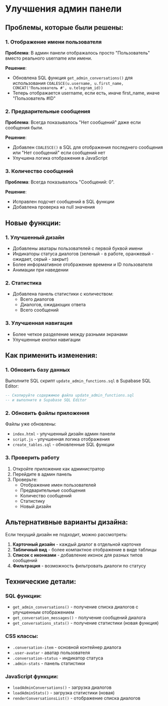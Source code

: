 # Улучшения админ панели

## Проблемы, которые были решены:

### 1. Отображение имени пользователя
**Проблема**: В админ панели отображалось просто "Пользователь" вместо реального username или имени.

**Решение**: 
- Обновлена SQL функция `get_admin_conversations()` для использования `COALESCE(u.username, u.first_name, CONCAT('Пользователь #', u.telegram_id))`
- Теперь отображается username, если есть, иначе first_name, иначе "Пользователь #ID"

### 2. Предварительные сообщения
**Проблема**: Всегда показывалось "Нет сообщений" даже если сообщения были.

**Решение**:
- Добавлен `COALESCE()` в SQL для отображения последнего сообщения или "Нет сообщений" если сообщений нет
- Улучшена логика отображения в JavaScript

### 3. Количество сообщений
**Проблема**: Всегда показывалось "Сообщений: 0".

**Решение**:
- Исправлен подсчет сообщений в SQL функции
- Добавлена проверка на null значения

## Новые функции:

### 1. Улучшенный дизайн
- Добавлены аватары пользователей с первой буквой имени
- Индикаторы статуса диалогов (зеленый - в работе, оранжевый - ожидает, серый - закрыт)
- Более информативное отображение времени и ID пользователя
- Анимации при наведении

### 2. Статистика
- Добавлена панель статистики с количеством:
  - Всего диалогов
  - Диалогов, ожидающих ответа
  - Всего сообщений

### 3. Улучшенная навигация
- Более четкое разделение между разными экранами
- Улучшенные кнопки навигации

## Как применить изменения:

### 1. Обновить базу данных
Выполните SQL скрипт `update_admin_functions.sql` в Supabase SQL Editor:

```sql
-- Скопируйте содержимое файла update_admin_functions.sql
-- и выполните в Supabase SQL Editor
```

### 2. Обновить файлы приложения
Файлы уже обновлены:
- `index.html` - улучшенный дизайн админ панели
- `script.js` - улучшенная логика отображения
- `create_tables.sql` - обновленные SQL функции

### 3. Проверить работу
1. Откройте приложение как администратор
2. Перейдите в админ панель
3. Проверьте:
   - Отображение имен пользователей
   - Предварительные сообщения
   - Количество сообщений
   - Статистику
   - Новый дизайн

## Альтернативные варианты дизайна:

Если текущий дизайн не подходит, можно рассмотреть:

1. **Карточный дизайн** - каждый диалог в отдельной карточке
2. **Табличный вид** - более компактное отображение в виде таблицы
3. **Список с иконками** - добавление иконок для разных типов сообщений
4. **Фильтрация** - возможность фильтровать диалоги по статусу

## Технические детали:

### SQL функции:
- `get_admin_conversations()` - получение списка диалогов с улучшенным отображением
- `get_conversation_messages()` - получение сообщений диалога
- `get_conversations_stats()` - получение статистики (новая функция)

### CSS классы:
- `.conversation-item` - основной контейнер диалога
- `.user-avatar` - аватар пользователя
- `.conversation-status` - индикатор статуса
- `.admin-stats` - панель статистики

### JavaScript функции:
- `loadAdminConversations()` - загрузка диалогов
- `loadAdminStats()` - загрузка статистики (новая)
- `renderConversationsList()` - отображение списка диалогов
